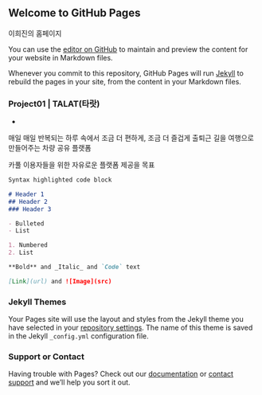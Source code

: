 ## Welcome to GitHub Pages

이희진의 홈페이지

You can use the [editor on GitHub](https://github.com/leeheejin0/leeheejin0.github.io/edit/main/README.md) to maintain and preview the content for your website in Markdown files.

Whenever you commit to this repository, GitHub Pages will run [Jekyll](https://jekyllrb.com/) to rebuild the pages in your site, from the content in your Markdown files.

### Project01 | TALAT(타랏)
-
매일 매일 반복되는 하루 속에서 조금 더 편하게, 조금 더 즐겁게
출퇴근 길을 여행으로 만들어주는 차량 공유 플랫폼

카풀 이용자들을 위한 자유로운 플랫폼 제공을 목표

```markdown
Syntax highlighted code block

# Header 1
## Header 2
### Header 3

- Bulleted
- List

1. Numbered
2. List

**Bold** and _Italic_ and `Code` text

[Link](url) and ![Image](src)
```

### Jekyll Themes

Your Pages site will use the layout and styles from the Jekyll theme you have selected in your [repository settings](https://github.com/leeheejin0/leeheejin0.github.io/settings). The name of this theme is saved in the Jekyll `_config.yml` configuration file.

### Support or Contact

Having trouble with Pages? Check out our [documentation](https://docs.github.com/categories/github-pages-basics/) or [contact support](https://support.github.com/contact) and we’ll help you sort it out.
